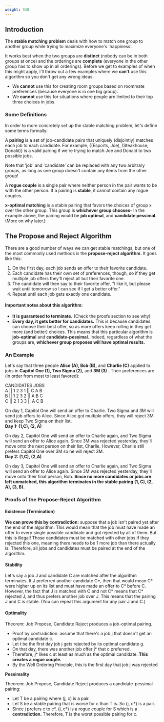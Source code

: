 ```yaml
---
weight: 930
---
```


## Introduction

The **stable matching problem** deals with how to match one group to another group while trying to maximize everyone's 'happiness'. 

It works best when the two groups are **distinct** \(nobody can be in both groups at once\) and the orderings are **complete** \(everyone in the other group has to show up in all orderings\). Before we get to examples of when this might apply, I'll throw out a few examples where we **can't** use this algorithm so you don't get any wrong ideas:

* We **cannot** use this for creating room groups based on roommate preferences \(because everyone is in one big group\).
* We **cannot** use this for situations where people are limited to their top three choices in jobs.

### Some Definitions

In order to more concretely set up the stable matching problem, let's define some terms formally:

A **pairing** is a set of job-candidate pairs that uniquely \(disjointly\) matches each job to each candidate. For example, {\(Esports, Joe\), \(Steakhouse, Donald\)} is a valid pairing if we're trying to match Joe and Donald to two possible jobs.

Note that 'job' and 'candidate' can be replaced with any two arbitrary groups, as long as one group doesn't contain any items from the other group!

A **rogue couple** is a single pair where neither person in the pair wants to be with the other person. If a pairing is **stable**, it cannot contain any rogue couples.

**x-optimal matching** is a stable pairing that favors the choices of group x over the other group. This group is **whichever group chooses**- In the example above, the pairing would be **job optimal**, and **candidate pessimal.** \(More on why later.\)

## The Propose and Reject Algorithm

There are a good number of ways we can get stable matchings, but one of the most commonly used methods is the **propose-reject algorithm.** It goes like this:

1. On the first day, each job sends an offer to their favorite candidate.
2. Each candidate has their own set of preferences, though, so if they get multiple job offers they'll reject all but their favorite one.
3. The candidate will then say to their favorite offer, "I like it, but please wait until tomorrow so I can see if I get a better offer."
4. Repeat until each job gets exactly one candidate.

#### Important notes about this algorithm:

* **It is guaranteed to terminate.** \(Check the proofs section to see why\)
* **Every day, it gets better for candidates.** This is because candidates can choose their best offer, so as more offers keep rolling in they get more \(and better\) choices. This means that this particular algorithm is **job-optimal** and **candidate-pessimal.** Indeed, regardless of what the groups are, **whichever group proposes will have optimal results.**

### An Example

Let's say that three people **Alice \(A\), Bob \(B\),** and **Charlie \(C\)** applied to jobs in **Capitol One \(1\), Two Sigma \(2\),** and **3M \(3\)** . Their preferences are \(in order from most to least favored\):

CANDIDATES                 JOBS  
A \|\| 1 2 3                         1 \|\| C A B  
B \|\| 1 2 3                         2 \|\| A B C  
C \|\| 2 1 3                         3 \|\| A C B

On day 1,  Capitol One will send an offer to Charlie. Two Sigma and 3M will send job offers to Alice. Since Alice got multiple offers, they will reject 3M and keep Two Sigma on their list.  
**Day 1: \(1,C\), \(2, A\)**

On day 2, Capitol One will send an offer to Charlie again, and Two Sigma will send an offer to Alice again. Since 3M was rejected yesterday, they'll move onto the next person on their list, Charlie. However, Charlie still prefers Capitol One over 3M so he will reject 3M.  
**Day 2: \(1,C\), \(2,A\)**

On day 3, Capitol One will send an offer to Charlie again, and Two Sigma will send an offer to Alice again. Since 3M was rejected yesterday, they'll move onto their final person, Bob. **Since no more candidates or jobs are left unmatched, this algorithm terminates in the stable pairing \(1, C\), \(2, A\), \(3, B\).**

### Proofs of the Propose-Reject Algorithm

#### Existence \(Termination\)

**We can prove this by contradiction:** suppose that a job isn't paired yet after the end of the algorithm. This would mean that the job must have made an offer to every single possible candidate and got rejected by all of them. But this is illegal! Those candidates must be matched with other jobs if they rejected this one, meaning there needs to be 1 more job than there actually is. Therefore, all jobs and candidates must be paired at the end of the algorithm.

#### Stability

Let's say a job J and candidate C are matched after the algorithm terminates. If J preferred another candidate C\*, then that would mean C\* were higher up on its list and must have made an offer to C\* before C. However, the fact that J is matched with C and not C\* means that C\* rejected J, and thus prefers another job over J. This means that the pairing J and C is stable. \(You can repeat this argument for any pair J and C.\)

#### Optimality

Theorem: Job Propose, Candidate Reject produces a job-optimal pairing.

* Proof by contradiction: assume that there's a job j that doesn't get an optimal candidate c.
* Let t be the first day job j gets rejected by its optimal candidate g.
* On that day, there was another job offer j\* that c preferred.
* Therefore, j\* likes c at least as much as the optimal candidate. **This creates a rogue couple.** 
* By the Well Ordering Principle, this is the first day that job j was rejected

**Pessimality**

Theorem: Job Propose, Candidate Reject produces a candidate-pessimal pairing:

* Let T be a pairing where \(j, c\) is a pair.
* Let S be a stable pairing that is worse for c than T is. So \(j, c\*\) is a pair.
* Since j prefers c to c\*, \(j, c\*\) is a rogue couple for S which is a **contradiction.** Therefore, T is the worst possible pairing for c.

### 

